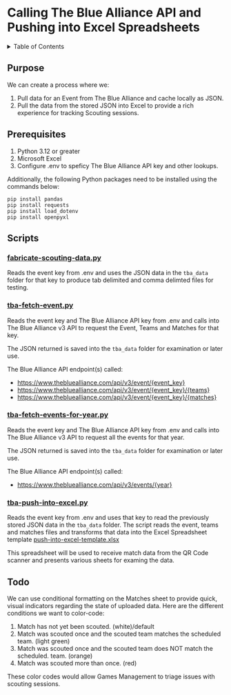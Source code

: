 # Calling The Blue Alliance API and Pushing into Excel Spreadsheets

<!-- TABLE OF CONTENTS -->
<details>
  <summary>Table of Contents</summary>
  <ol>
    <li><a href="#tba">Purpose</a></li>
    <li><a href="#prerequisites">Prerequisites</a></li>
    <li><a href="#scripts">Scripts</a></li>
    <li><a href="#todo">Todo</a></li>
  </ol>
</details>

<!-- Purpose -->
<div id="purpose"></div>

## Purpose

We can create a process where we:

1. Pull data for an Event from The Blue Alliance and cache locally as JSON.
2. Pull the data from the stored JSON into Excel to provide a rich experience
   for tracking Scouting sessions.


<!-- Prerequisites -->
<div id="prerequisites"></div>

## Prerequisites

1. Python 3.12 or greater
2. Microsoft Excel
3. Configure .env to speficy The Blue Alliance API key and other lookups.

Additionally, the following Python packages need to be installed using the
commands below:

```shell
pip install pandas
pip install requests
pip install load_dotenv
pip install openpyxl
```

<!-- Purpose -->
<div id="purpose"></div>

## Scripts

### [fabricate-scouting-data.py](./fabricate-scouting-data.py)

Reads the event key from .env and uses the JSON data in the `tba_data` folder
for that key to produce tab delimited and comma delimted files for testing.

### [tba-fetch-event.py](./tba-fetch-event.py)

Reads the event key and The Blue Alliance API key from .env and calls into The
Blue Alliance v3 API to request the Event, Teams and Matches for that key.

The JSON returned is saved into the `tba_data` folder for examination or later
use.

The Blue Alliance API endpoint(s) called:

- https://www.thebluealliance.com/api/v3/event/{event_key}
- https://www.thebluealliance.com/api/v3/event/{event_key}/{teams}
- https://www.thebluealliance.com/api/v3/event/{event_key}/{matches}

### [tba-fetch-events-for-year.py](./tba-fetch-events-for-year.py)

Reads the event key and The Blue Alliance API key from .env and calls into The
Blue Alliance v3 API to request all the events for that year.

The JSON returned is saved into the `tba_data` folder for examination or later
use.

The Blue Alliance API endpoint(s) called:

- https://www.thebluealliance.com/api/v3/events/{year}

### [tba-push-into-excel.py](./tba-push-into-excel.py)

Reads the event key from .env and uses that key to read the previously stored
JSON data in the `tba_data` folder. The script reads the event, teams and
matches files and transforms that data into the Excel Spreadsheet template
[push-into-excel-template.xlsx](./push-into-excel-template.xlsx)

This spreadsheet will be used to receive match data from the QR Code scanner and
presents various sheets for examing the data.

<!-- Todo -->
<div id="todo"></div>

## Todo

We can use conditional formatting on the Matches sheet to provide quick, visual
indicators regarding the state of uploaded data. Here are the different
conditions we want to color-code:

1. Match has not yet been scouted. (white)/default
2. Match was scouted once and the scouted team matches the scheduled team.
   (light green)
3. Match was scouted once and the scouted team does NOT match the scheduled.
   team. (orange)
4. Match was scouted more than once. (red)

These color codes would allow Games Management to triage issues with scouting
sessions.
